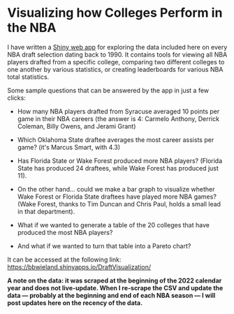 # Visualizing how Colleges Perform in the NBA

I have written a [Shiny web app](https://bbwieland.shinyapps.io/DraftVisualization/) for exploring the data included here on every NBA draft selection dating back to 1990. It contains tools for viewing all NBA players drafted from a specific college, comparing two different colleges to one another by various statistics, or creating leaderboards for various NBA total statistics. 

Some sample questions that can be answered by the app in just a few clicks:

- How many NBA players drafted from Syracuse averaged 10 points per game in their NBA careers (the answer is 4: Carmelo Anthony, Derrick Coleman, Billy Owens, and Jerami Grant)

- Which Oklahoma State draftee averages the most career assists per game? (it's Marcus Smart, with 4.3)

- Has Florida State or Wake Forest produced more NBA players? (Florida State has produced 24 draftees, while Wake Forest has produced just 11).

- On the other hand... could we make a bar graph to visualize whether Wake Forest or Florida State draftees have played more NBA games? (Wake Forest, thanks to Tim Duncan and Chris Paul, holds a small lead in that department).

- What if we wanted to generate a table of the 20 colleges that have produced the most NBA players? 

- And what if we wanted to turn that table into a Pareto chart? 

It can be accessed at the following link: https://bbwieland.shinyapps.io/DraftVisualization/

**A note on the data: it was scraped at the beginning of the 2022 calendar year and does not live-update. When I re-scrape the CSV and update the data — probably at the beginning and end of each NBA season — I will post updates here on the recency of the data.**
